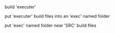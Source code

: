 build 'executer'

put 'executer' build files into an 'exec' named folder

put 'exec' named folder near 'SRC' build files

